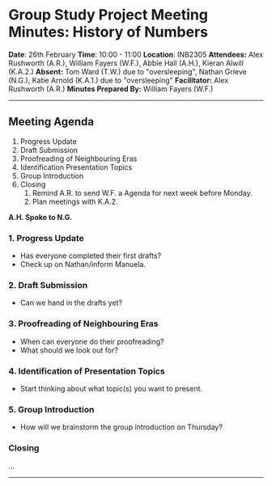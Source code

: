 # Group Study Project Meeting Minutes: History of Numbers

**Date**: 26th February
**Time**: 10:00 - 11:00
**Location**: INB2305
**Attendees:** Alex Rushworth (A.R.), William Fayers (W.F.), Abbie Hall (A.H.), Kieran Alwill (K.A.2.)
**Absent:** Tom Ward (T.W.) due to "oversleeping", Nathan Grieve (N.G.), Katie Arnold (K.A.1.) due to "oversleeping"
**Facilitator:** Alex Rushworth (A.R.)
**Minutes Prepared By:** William Fayers (W.F.)

---

## Meeting Agenda

1. Progress Update
2. Draft Submission
3. Proofreading of Neighbouring Eras
4. Identification Presentation Topics
5. Group Introduction
6. Closing
	1. Remind A.R. to send W.F. a Agenda for next week before Monday.
	2. Plan meetings with K.A.2.

**A.H. Spoke to N.G.**

### 1. Progress Update

- Has everyone completed their first drafts?
- Check up on Nathan/inform Manuela.

### 2. Draft Submission

- Can we hand in the drafts yet?

### 3. Proofreading of Neighbouring Eras

- When can everyone do their proofreading?
- What should we look out for?

### 4. Identification of Presentation Topics

- Start thinking about what topic(s) you want to present.

### 5. Group Introduction

- How will we brainstorm the group introduction on Thursday?

### Closing

...

---